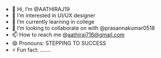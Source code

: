 - 👋 Hi, I’m @AATHIRAJ19
- 👀 I’m interested in UI/UX designer
- 🌱 I’m currently learning in college
- 💞️ I’m looking to collaborate on with @prasannakumar0518
- 📫 How to reach me @aathiraj716@gmail.com
- 😄 Pronouns: STEPPING TO SUCCESS
- ⚡ Fun fact: .......

<!---
AATHIRAJ19/AATHIRAJ19 is a ✨ special ✨ repository because its `README.md` (this file) appears on your GitHub profile.
You can click the Preview link to take a look at your changes.
--->
